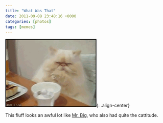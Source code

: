 ```yaml
---
title: "What Was That"
date: 2011-09-08 23:48:16 +0000
categories: [photos]
tags: [memes]
---
```

![image-center](/assets/img/whatwasthat.gif){: .align-center}

This fluff looks an awful lot like [Mr. Big](/photos/2010/03/13/mr.-big.html), who also had quite the cattitude.
